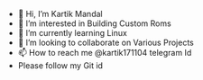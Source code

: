 - 👋 Hi, I’m Kartik Mandal
- 👀 I’m interested in Building Custom Roms
- 🌱 I’m currently learning Linux
- 💞️ I’m looking to collaborate on Various Projects
- 📫 How to reach me @kartik171104 telegram Id
- Please follow my Git id  

<!---
kartik171104/kartik171104 is a ✨ special ✨ repository because its `README.md` (this file) appears on your GitHub profile.
You can click the Preview link to take a look at your changes.
--->
